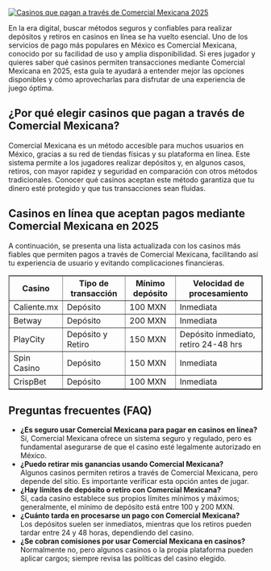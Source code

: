 [![Casinos que pagan a través de Comercial Mexicana 2025](https://123-caf.pages.dev/gitsignup.png)](https://vrmoo.ru/Bt82HjjY)

<div>   <p>En la era digital, buscar métodos seguros y confiables para realizar depósitos y retiros en casinos en línea se ha vuelto esencial. Uno de los servicios de pago más populares en México es Comercial Mexicana, conocido por su facilidad de uso y amplia disponibilidad. Si eres jugador y quieres saber qué casinos permiten transacciones mediante Comercial Mexicana en 2025, esta guía te ayudará a entender mejor las opciones disponibles y cómo aprovecharlas para disfrutar de una experiencia de juego óptima.</p>      <h2>¿Por qué elegir casinos que pagan a través de Comercial Mexicana?</h2>   <p>Comercial Mexicana es un método accesible para muchos usuarios en México, gracias a su red de tiendas físicas y su plataforma en línea. Este sistema permite a los jugadores realizar depósitos y, en algunos casos, retiros, con mayor rapidez y seguridad en comparación con otros métodos tradicionales. Conocer qué casinos aceptan este método garantiza que tu dinero esté protegido y que tus transacciones sean fluidas.</p>      <h2>Casinos en línea que aceptan pagos mediante Comercial Mexicana en 2025</h2>   <p>A continuación, se presenta una lista actualizada con los casinos más fiables que permiten pagos a través de Comercial Mexicana, facilitando así tu experiencia de usuario y evitando complicaciones financieras.</p>      <table border="1" cellspacing="0" cellpadding="8" style="border-collapse: collapse; width: 100%;">   <thead>   <tr>   <th>Casino</th>   <th>Tipo de transacción</th>   <th>Mínimo depósito</th>   <th>Velocidad de procesamiento</th>   </tr>   </thead>   <tbody>   <tr>   <td>Caliente.mx</td>   <td>Depósito</td>   <td>100 MXN</td>   <td>Inmediata</td>   </tr>   <tr>   <td>Betway</td>   <td>Depósito</td>   <td>200 MXN</td>   <td>Inmediata</td>   </tr>   <tr>   <td>PlayCity</td>   <td>Depósito y Retiro</td>   <td>150 MXN</td>   <td>Depósito inmediato, retiro 24-48 hrs</td>   </tr>   <tr>   <td>Spin Casino</td>   <td>Depósito</td>   <td>150 MXN</td>   <td>Inmediata</td>   </tr>   <tr>   <td>CrispBet</td>   <td>Depósito</td>   <td>100 MXN</td>   <td>Inmediata</td>   </tr>   </tbody>   </table>      <h2>Preguntas frecuentes (FAQ)</h2>   <ul>   <li><strong>¿Es seguro usar Comercial Mexicana para pagar en casinos en línea?</strong><br>   Sí, Comercial Mexicana ofrece un sistema seguro y regulado, pero es fundamental asegurarse de que el casino esté legalmente autorizado en México.</li>      <li><strong>¿Puedo retirar mis ganancias usando Comercial Mexicana?</strong><br>   Algunos casinos permiten retiros a través de Comercial Mexicana, pero depende del sitio. Es importante verificar esta opción antes de jugar.</li>      <li><strong>¿Hay límites de depósito o retiro con Comercial Mexicana?</strong><br>   Sí, cada casino establece sus propios límites mínimos y máximos; generalmente, el mínimo de depósito está entre 100 y 200 MXN.</li>      <li><strong>¿Cuánto tarda en procesarse un pago con Comercial Mexicana?</strong><br>   Los depósitos suelen ser inmediatos, mientras que los retiros pueden tardar entre 24 y 48 horas, dependiendo del casino.</li>      <li><strong>¿Se cobran comisiones por usar Comercial Mexicana en casinos?</strong><br>   Normalmente no, pero algunos casinos o la propia plataforma pueden aplicar cargos; siempre revisa las políticas del casino elegido.</li>   </ul>   </div>